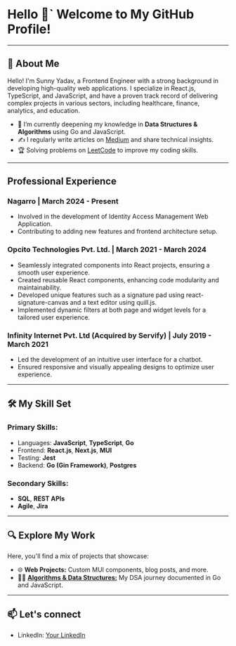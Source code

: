 # Hello 👋` Welcome to My GitHub Profile!

---

## 🚀 About Me
Hello! I'm Sunny Yadav, a Frontend Engineer with a strong background in developing high-quality web applications. I specialize in React.js, TypeScript, and JavaScript, and have a proven track record of delivering complex projects in various sectors, including healthcare, finance, analytics, and education.
- 🌱 I’m currently deepening my knowledge in **Data Structures & Algorithms** using Go and JavaScript.
- ✍️ I regularly write articles on [Medium](https://medium.com/@sunnyyadav30/) and share technical insights.
- 🏆 Solving problems on [LeetCode](https://leetcode.com/u/sunnyyv30/) to improve my coding skills.

---

## Professional Experience

### Nagarro | March 2024 - Present
- Involved in the development of Identity Access Management Web Application.
- Contributing to adding new features and frontend architecture setup.

### Opcito Technologies Pvt. Ltd. | March 2021 - March 2024
- Seamlessly integrated components into React projects, ensuring a smooth user experience.
- Created reusable React components, enhancing code modularity and maintainability.
- Developed unique features such as a signature pad using react-signature-canvas and a text editor using quill.js.
- Implemented dynamic filters at both page and widget levels for a tailored user experience.

### Infinity Internet Pvt. Ltd (Acquired by Servify) | July 2019 - March 2021
- Led the development of an intuitive user interface for a chatbot.
- Ensured responsive and visually appealing designs to optimize user experience.

----

## 🛠️ My Skill Set

### **Primary Skills:**
- Languages: **JavaScript**, **TypeScript**, **Go**
- Frontend: **React.js**, **Next.js**, **MUI**
- Testing: **Jest**
- Backend: **Go (Gin Framework)**, **Postgres**

### **Secondary Skills:**
- **SQL**, **REST APIs**
- **Agile**, **Jira**

---

## 🔍 Explore My Work

Here, you'll find a mix of projects that showcase:
- 🌐 **Web Projects:** Custom MUI components, blog posts, and more.
- 🧑‍💻 [**Algorithms & Data Structures:**](https://github.com/sunnyyadav30/data-structures-and-algorithms) My DSA journey documented in Go and JavaScript.

---

## 📫 Let's connect

- LinkedIn: [Your LinkedIn](https://www.linkedin.com/in/sunnyyadav3004/)


